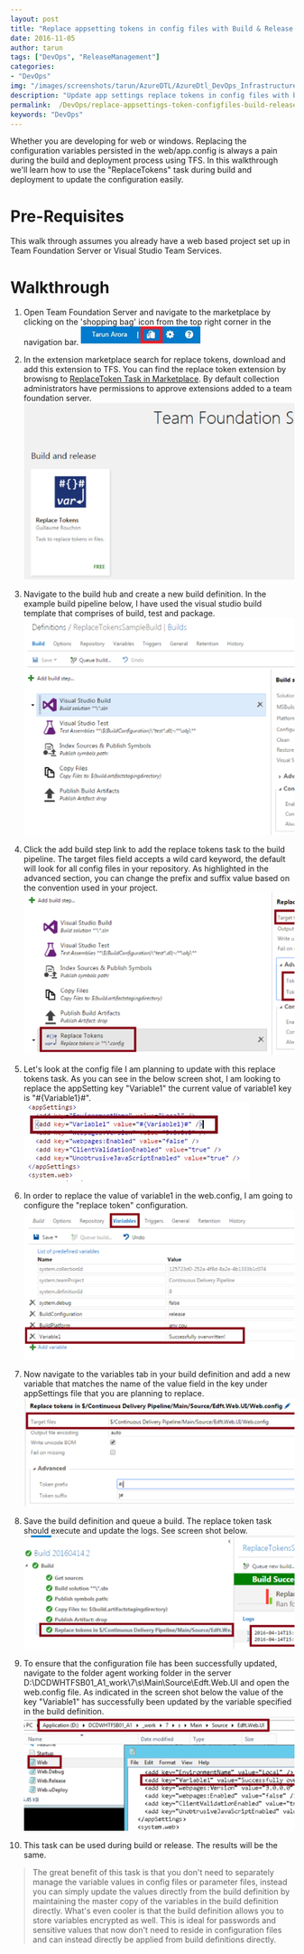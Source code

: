 ```yaml
---
layout: post
title: "Replace appsetting tokens in config files with Build & Release Management in VSTS (TFS)"
date: 2016-11-05
author: tarun 
tags: ["DevOps", "ReleaseManagement"]
categories:
- "DevOps"
img: "/images/screenshots/tarun/AzureDTL/AzureDtl_DevOps_InfrastructureIsCode.png"
description: "Update app settings replace tokens in config files with build and release management in VSTS and TFS"
permalink:  /DevOps/replace-appsettings-token-configfiles-build-release-tfs-vsts
keywords: "DevOps"
---
```

Whether you are developing for web or windows. Replacing the configuration variables persisted in the web/app.config is always a pain during the build and deployment process using TFS. In this walkthrough we'll learn how to use the "ReplaceTokens" task during build and deployment to update the configuration easily. 

<!--more--> 
# Pre-Requisites 
This walk through assumes you already have a web based project set up in Team Foundation Server or Visual Studio Team Services. 

# Walkthrough 
1. Open Team Foundation Server and navigate to the marketplace by clicking on the 'shopping bag' icon from the top right corner in the navigation bar.
   ![NavigateToMarketplace](/images/screenshots/tarun/ReplaceTokens/Nav2MrktplaceVstsTfs.png)

2.	In the extension marketplace search for replace tokens, download and add this extension to TFS. You can find the replace token extension by browisng to [ReplaceToken Task in Marketplace](https://marketplace.visualstudio.com/items?itemName=qetza.replacetokens&targetId=4ace6815-ca0a-4926-92f1-862643b5c950). By default collection administrators have permissions to approve extensions added to a team foundation server. 
   ![ReplaceTokenExtension](/images/screenshots/tarun/ReplaceTokens/ReplaceTokenExtension.png)

3.	Navigate to the build hub and create a new build definition. In the example build pipeline below, I have used the visual studio build template that comprises of build, test and package.
   ![DefaultBuildPipeline](/images/screenshots/tarun/ReplaceTokens/DefaultBuildPipeline.png)
 
4.	Click the add build step link to add the replace tokens task to the build pipeline. The target files field accepts a wild card keyword, the default will look for all config files in your repository. As highlighted in the advanced section, you can change the prefix and suffix value based on the convention used in your project. 
   ![ReplaceTokenTask](/images/screenshots/tarun/ReplaceTokens/ReplaceTokenTask.png)
 
5.	Let's look at the config file I am planning to update with this replace tokens task. As you can see in the below screen shot, I am looking to replace the appSetting key "Variable1" the current value of variable1 key is "#{Variable1}#". 
   ![AppConfigVariable](/images/screenshots/tarun/ReplaceTokens/AppConfigVariable.png)
 
6.	In order to replace the value of variable1 in the web.config, I am going to configure the "replace token" configuration.
   ![BuildTokenVariableReplace](/images/screenshots/tarun/ReplaceTokens/BuildTokenVariableReplace.png)
 
7.	Now navigate to the variables tab in your build definition and add a new variable that matches the name of the value field in the key under appSettings file that you are planning to replace. 
   ![ReplaceTokenVariableExample](/images/screenshots/tarun/ReplaceTokens/ReplaceTokenVariableEx.png)
 
8.	Save the build definition and queue a build. The replace token task should execute and update the logs. See screen shot below. 
   ![BuildOutputReplaceToken](/images/screenshots/tarun/ReplaceTokens/BuildOutputReplaceToken.png)
 
9.	To ensure that the configuration file has been successfully updated, navigate to the folder agent working folder in the server D:\DCDWHTFSB01_A1\_work\7\s\Main\Source\Edft.Web.UI and open the web.config file. As indicated in the screen shot below the value of the key "Variable1" has successfully been updated by the variable specified in the build definition. 
   ![ReplaceTokenLogFileOutput](/images/screenshots/tarun/ReplaceTokens/ReplaceTokenLogFile.png)
  
10.	This task can be used during build or release. The results will be the same. 
 
> The great benefit of this task is that you don't need to separately manage the variable values in config files or parameter files, instead you can simply update the values directly from the build definition by maintaining the master copy of the variables in the build definition directly. What's even cooler is that the build definition allows you to store variables encrypted as well. This is ideal for passwords and sensitive values that now don't need to reside in configuration files and can instead directly be applied from build definitions directly. 



